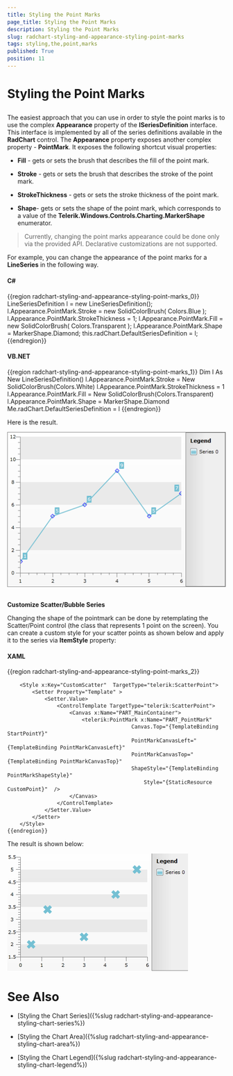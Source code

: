 ```yaml
---
title: Styling the Point Marks
page_title: Styling the Point Marks
description: Styling the Point Marks
slug: radchart-styling-and-appearance-styling-point-marks
tags: styling,the,point,marks
published: True
position: 11
---
```


# Styling the Point Marks



## 

The easiest approach that you can use in order to style the point marks is to use the complex __Appearance__ property of the __ISeriesDefinition__ interface. This interface is implemented by all of the series definitions available in the __RadChart__ control. The __Appearance__ property exposes another complex property - __PointMark__. It exposes the following shortcut visual properties:

* __Fill__ - gets or sets the brush that describes the fill of the point mark. 

* __Stroke__ - gets or sets the brush that describes the stroke of the point mark. 

* __StrokeThickness__ - gets or sets the stroke thickness of the point mark.

* __Shape__- gets or sets the shape of the point mark, which corresponds to a value of the __Telerik.Windows.Controls.Charting.MarkerShape__ enumerator. 

>Currently, changing the point marks appearance could be done only via the provided API. Declarative customizations are not supported.

For example, you can change the appearance of the point marks for a __LineSeries__ in the following way.

#### __C#__

{{region radchart-styling-and-appearance-styling-point-marks_0}}
	LineSeriesDefinition l = new LineSeriesDefinition();
	l.Appearance.PointMark.Stroke = new SolidColorBrush( Colors.Blue );
	l.Appearance.PointMark.StrokeThickness = 1;
	l.Appearance.PointMark.Fill = new SolidColorBrush( Colors.Transparent );
	l.Appearance.PointMark.Shape = MarkerShape.Diamond;
	this.radChart.DefaultSeriesDefinition = l;
	{{endregion}}



#### __VB.NET__

{{region radchart-styling-and-appearance-styling-point-marks_1}}
	Dim l As New LineSeriesDefinition()
	l.Appearance.PointMark.Stroke = New SolidColorBrush(Colors.White)
	l.Appearance.PointMark.StrokeThickness = 1
	l.Appearance.PointMark.Fill = New SolidColorBrush(Colors.Transparent)
	l.Appearance.PointMark.Shape = MarkerShape.Diamond
	Me.radChart.DefaultSeriesDefinition = l
	{{endregion}}



Here is the result.

![](images/RadChart_StylingPointMarks_01.png)



## 

__Customize Scatter/Bubble Series__

Changing the shape of the pointmark can be done by retemplating the Scatter/Point control (the class that represents 1 point on the screen). You can create a custom style for your scatter points as shown below and apply it to the series via __ItemStyle__ property:

#### __XAML__

{{region radchart-styling-and-appearance-styling-point-marks_2}}
	<Style x:Key="CustomPoint" TargetType="telerik:PointMark">
			<Setter Property="Size" Value="20" />
			<Setter Property="Template">
				<Setter.Value>
					<ControlTemplate TargetType="telerik:PointMark">
						<Canvas>
							<Path x:Name="PART_PointMarkPath"
							Canvas.Left="{TemplateBinding PointMarkCanvasLeft}"
							Canvas.Top="{TemplateBinding PointMarkCanvasTop}"
							Style="{TemplateBinding ShapeStyle}"
							Width="{TemplateBinding Size}"
							Height="{TemplateBinding Size}"
							Stretch="Fill"
							Data="F1 M 6.5,3.5 L 3.5,0.5 0.5,3.5 3.5,6.5 0.5,9.5 3.5,12.5 6.5,9.5 9.5,12.5 12.5,9.5 9.5,6.5 12.5,3.5 9.5,0.5 6.5,3.5 Z"/>
						</Canvas>
					</ControlTemplate>
				</Setter.Value>
			</Setter>
		</Style>
	
		<Style x:Key="CustomScatter"  TargetType="telerik:ScatterPoint">
			<Setter Property="Template" >
				<Setter.Value>
					<ControlTemplate TargetType="telerik:ScatterPoint">
						<Canvas x:Name="PART_MainContainer">
							<telerik:PointMark x:Name="PART_PointMark"
											Canvas.Top="{TemplateBinding StartPointY}"
											PointMarkCanvasLeft="{TemplateBinding PointMarkCanvasLeft}"
											PointMarkCanvasTop="{TemplateBinding PointMarkCanvasTop}"
											ShapeStyle="{TemplateBinding PointMarkShapeStyle}"
												Style="{StaticResource CustomPoint}"  />
						</Canvas>
					</ControlTemplate>
				</Setter.Value>
			</Setter>
		</Style>
	{{endregion}}



The result is shown below:

![](images/RadChart_chart_stylingscatter.PNG)

# See Also

 * [Styling the Chart Series]({%slug radchart-styling-and-appearance-styling-chart-series%})

 * [Styling the Chart Area]({%slug radchart-styling-and-appearance-styling-chart-area%})

 * [Styling the Chart Legend]({%slug radchart-styling-and-appearance-styling-chart-legend%})
